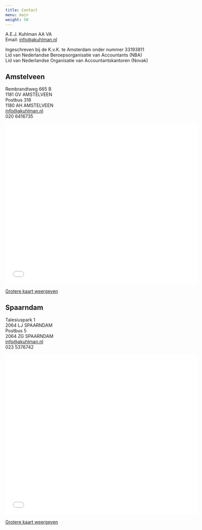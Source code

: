 ```yaml
---
title: Contact
menu: main
weight: 50
---
```

A.E.J. Kuhlman AA VA\
Email: <info@akuhlman.nl>

Ingeschreven bij de K.v.K. te Amsterdam onder nummer 33193811\
Lid van Nederlandse Beroepsorganisatie van Accountants (NBA)\
Lid van Nederlandse Organisatie van Accountantskantoren (Novak)

## Amstelveen

Rembrandtweg 665 B\
1181 GV  AMSTELVEEN\
Postbus 318\
1180 AH  AMSTELVEEN\
<info@akuhlman.nl>\
020 6416735

<iframe src="//maps.google.nl/maps?f=q&amp;source=s_q&amp;hl=nl&amp;geocode=&amp;q=Rembrandtweg+665+B+1181+GV++AMSTELVEEN&amp;aq=&amp;sll=52.300121,4.873016&amp;sspn=0.008372,0.020084&amp;ie=UTF8&amp;hq=&amp;hnear=Rembrandtweg+665,+Amstelveen,+Noord-Holland&amp;ll=52.314933,4.862909&amp;spn=0.026235,0.025663&amp;z=14&amp;iwloc=A&amp;output=embed" height="500" width="600" frameborder="0" marginwidth="0" marginheight="0" scrolling="no"></iframe>

[Grotere kaart weergeven](https://maps.google.nl/maps?f=q&source=embed&hl=nl&geocode=&q=Rembrandtweg+665+B+1181+GV++AMSTELVEEN&aq=&sll=52.300121,4.873016&sspn=0.008372,0.020084&ie=UTF8&hq=&hnear=Rembrandtweg+665,+Amstelveen,+Noord-Holland&ll=52.314933,4.862909&spn=0.026235,0.025663&z=14&iwloc=A)

## Spaarndam

Talesiuspark 1\
2064 LJ  SPAARNDAM\
Postbus 5\
2064 ZG  SPAARNDAM\
<info@akuhlman.nl>\
023 5376742

<iframe src="//maps.google.nl/maps?client=safari&amp;q=Talesiuspark+1+2064+LJ++SPAARNDAM&amp;oe=UTF-8&amp;ie=UTF8&amp;hq=&amp;hnear=Talesiuspark+1,+Spaarndam,+Haarlemmerliede+en+Spaarnwoude,+Noord-Holland&amp;gl=nl&amp;ll=52.416241,4.69039&amp;spn=0.026175,0.025663&amp;z=14&amp;iwloc=A&amp;output=embed" height="500" width="600" frameborder="0" marginwidth="0" marginheight="0" scrolling="no"></iframe>

[Grotere kaart weergeven](https://maps.google.nl/maps?client=safari&q=Talesiuspark+1+2064+LJ++SPAARNDAM&oe=UTF-8&ie=UTF8&hq=&hnear=Talesiuspark+1,+Spaarndam,+Haarlemmerliede+en+Spaarnwoude,+Noord-Holland&gl=nl&ll=52.416241,4.69039&spn=0.026175,0.025663&z=14&iwloc=A&source=embed)
